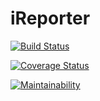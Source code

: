 # iReporter
[![Build Status](https://travis-ci.org/Emmanuelaaron/iReporter.svg?branch=api-end-points)](https://travis-ci.org/Emmanuelaaron/iReporter)

[![Coverage Status](https://coveralls.io/repos/github/Emmanuelaaron/iReporter/badge.svg?branch=api-end-points)](https://coveralls.io/github/Emmanuelaaron/iReporter?branch=api-end-points)

[![Maintainability](https://api.codeclimate.com/v1/badges/16dced1073a6f03e1ed2/maintainability)](https://codeclimate.com/github/Emmanuelaaron/iReporter/maintainability)
